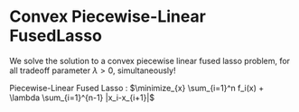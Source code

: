 # Convex Piecewise-Linear FusedLasso
We solve the solution to a convex piecewise linear fused lasso problem, for all tradeoff parameter $\lambda > 0$, simultaneously!

Piecewise-Linear Fused Lasso : $\minimize_{x} \sum_{i=1}^n f_i(x) + \lambda \sum_{i=1}^{n-1} |x_i-x_{i+1}|$
